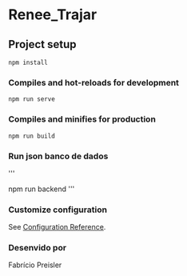 # Renee_Trajar

## Project setup
```
npm install
```

### Compiles and hot-reloads for development
```
npm run serve
```

### Compiles and minifies for production
```
npm run build
```
### Run json banco de dados
'''

npm run backend
'''

### Customize configuration
See [Configuration Reference](https://cli.vuejs.org/config/).

### Desenvido por

Fabrício Preisler
